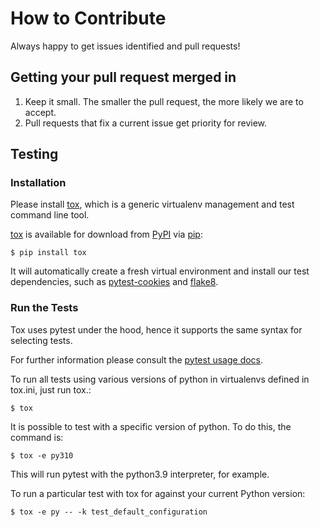 # How to Contribute

Always happy to get issues identified and pull requests!

## Getting your pull request merged in

1.  Keep it small. The smaller the pull request, the more likely we are to accept.
2.  Pull requests that fix a current issue get priority for review.

## Testing

### Installation

Please install [tox](https://tox.readthedocs.io/en/latest/), which is a generic virtualenv management and test command line tool.

[tox](https://tox.readthedocs.io/en/latest/) is available for download from [PyPI](https://pypi.python.org/pypi) via [pip](https://pypi.python.org/pypi/pip/):

    $ pip install tox

It will automatically create a fresh virtual environment and install our test dependencies,
such as [pytest-cookies](https://pypi.python.org/pypi/pytest-cookies/) and [flake8](https://pypi.python.org/pypi/flake8/).

### Run the Tests

Tox uses pytest under the hood, hence it supports the same syntax for selecting tests.

For further information please consult the [pytest usage docs](https://pytest.org/latest/usage.html#specifying-tests-selecting-tests).

To run all tests using various versions of python in virtualenvs defined in tox.ini, just run tox.:

    $ tox

It is possible to test with a specific version of python. To do this, the command
is:

    $ tox -e py310

This will run pytest with the python3.9 interpreter, for example.

To run a particular test with tox for against your current Python version:

    $ tox -e py -- -k test_default_configuration
